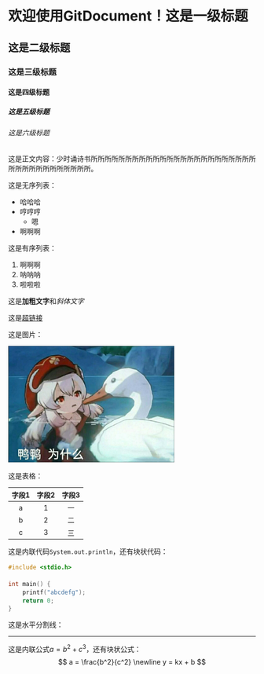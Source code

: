 # 欢迎使用GitDocument！这是一级标题

## 这是二级标题

### 这是三级标题

#### 这是四级标题

##### 这是五级标题

###### 这是六级标题

这是正文内容：少时诵诗书所所所所所所所所所所所所所所所所所所所所所所所所所所所所所所所所所所所所。

这是无序列表：

- 哈哈哈
- 哼哼哼
	- 嗯
- 啊啊啊

这是有序列表：

1. 啊啊啊
2. 呐呐呐
3. 啦啦啦

这是**加粗文字**和*斜体文字*

这是[超链接](https://gitee.com/swsk33/git-document)

这是图片：

<img src="./image.jpg" alt="图片" style="zoom:33%;" />

这是表格：

| 字段1 | 字段2 | 字段3 |
| :---: | :---: | :---: |
|   a   |   1   |  一   |
|   b   |   2   |  二   |
|   c   |   3   |  三   |

这是内联代码`System.out.println`，还有块状代码：

```c
#include <stdio.h>

int main() {
	printf("abcdefg");
	return 0;
}
```

这是水平分割线：

------

这是内联公式$a = b^2 + c^3$，还有块状公式：
$$
a = \frac{b^2}{c^2} \newline
y = kx + b
$$